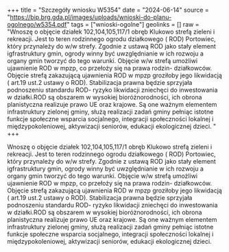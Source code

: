 +++
title = "Szczegóły wniosku W5354"
date = "2024-06-14"
source = "https://bip.brg.gda.pl/images/uploads/wnioski-do-planu-ogolnego/w5354.pdf"
tags = ["wnioski-ogolne"]
geolinks = []
raw = "Wnoszę o objęcie działek 102,104,105,117/1 obręb Klukowo strefą zieleni i rekreacji. Jest to teren rodzinnego ogrodu działkowego ( ROD) Portowiec, który przynależy do w/w strefy. Zgodnie z ustawą ROD jako stały element igfrastruktury gmin, ogrody winny być uwzględnianie w ich rozwoju a organy gmin tworzyć do tego warunki. Objęcie w/w strefą umożliwi ujawnienie ROD w mpzp, co przełoży się na prawa rodzin- działkowców. Objęcie strefą zakazującą ujawnienia ROD w mpzp groziłoby jego likwidacją ( art.19 ust.2 ustawy o ROD). Stabilizacja prawna będzie sprzyjała podnoszeniu standardu ROD- ryzyko likwidacji zniechęci do inwestowania w działki.ROD są obszarem w wysokiej bioróżnorodności, ich obrona planistyczna realizuje prawo UE oraz krajowe. Są one ważnym elementem infrastruktury zielonej gminy, służą realizacji zadań gminy pełniąc istotne funkcje społeczne wsparcia socjalnego, integracji społeczności lokalnej i międzypokoleniowej, aktywizacji seniorów, edukacji ekologicznej dzieci. "
+++

Wnoszę o objęcie działek 102,104,105,117/1 obręb Klukowo strefą zieleni i rekreacji.
Jest to teren rodzinnego ogrodu działkowego ( ROD) Portowiec, który przynależy do w/w strefy.
Zgodnie z ustawą ROD jako stały element igfrastruktury gmin, ogrody winny być uwzględnianie
w ich rozwoju a organy gmin tworzyć do tego warunki. Objęcie w/w strefą umożliwi ujawnienie
ROD w mpzp, co przełoży się na prawa rodzin- działkowców. Objęcie strefą zakazującą
ujawnienia ROD w mpzp groziłoby jego likwidacją ( art.19 ust.2 ustawy o ROD). Stabilizacja
prawna będzie sprzyjała podnoszeniu standardu ROD- ryzyko likwidacji zniechęci do
inwestowania w działki.ROD są obszarem w wysokiej bioróżnorodności, ich obrona planistyczna
realizuje prawo UE oraz krajowe. Są one ważnym elementem infrastruktury zielonej gminy, służą
realizacji zadań gminy pełniąc istotne funkcje społeczne wsparcia socjalnego, integracji
społeczności lokalnej i międzypokoleniowej, aktywizacji seniorów, edukacji ekologicznej dzieci.



